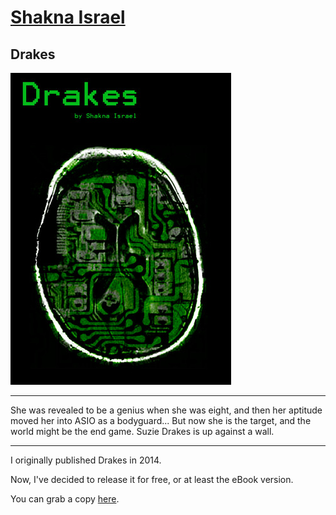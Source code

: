 # [Shakna Israel](/)

## Drakes

![Drakes](/drakes.jpg)

---

She was revealed to be a genius when she was eight, and then her aptitude moved her into ASIO as a bodyguard... But now she is the target, and the world might be the end game. Suzie Drakes is up against a wall.

---

I originally published Drakes in 2014.

Now, I've decided to release it for free, or at least the eBook version.

You can grab a copy [here](https://shakna.keybase.pub/Drakes.epub).
